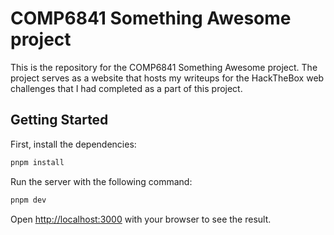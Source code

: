 # COMP6841 Something Awesome project

This is the repository for the COMP6841 Something Awesome project. The project serves as a website that hosts my
writeups for the HackTheBox web challenges that I had completed as a part of this project.

## Getting Started

First, install the dependencies:

```bash
pnpm install
```

Run the server with the following command:

```bash
pnpm dev
```

Open [http://localhost:3000](http://localhost:3000) with your browser to see the result.
